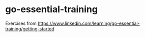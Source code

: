 # go-essential-training
Exercises from https://www.linkedin.com/learning/go-essential-training/getting-started
